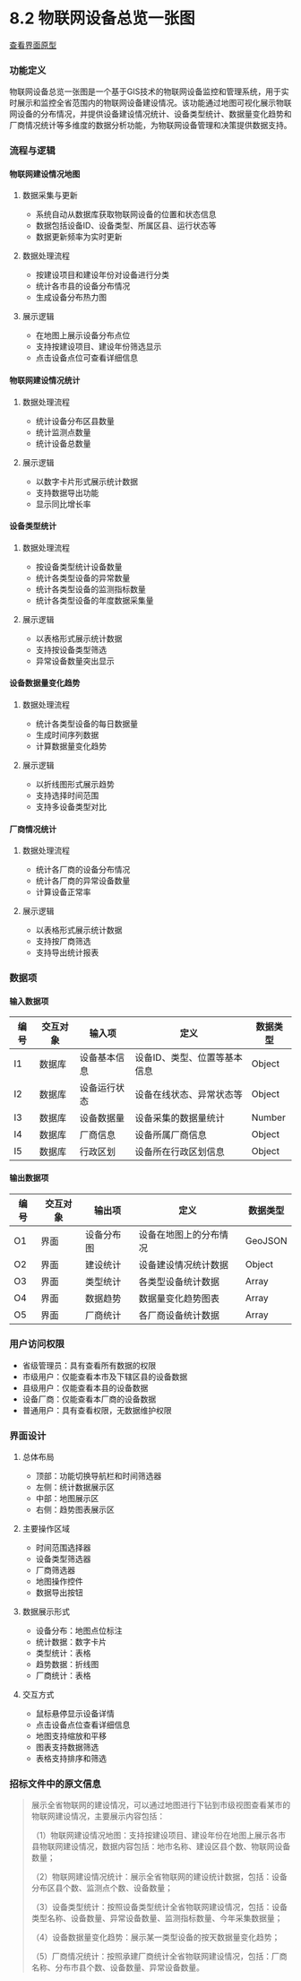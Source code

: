 # 8.2 物联网设备总览一张图

<a href="/diagrams/prototype/8-2-iot-overview-map.html" target="_blank" rel="noopener noreferrer">查看界面原型</a>

### 功能定义
物联网设备总览一张图是一个基于GIS技术的物联网设备监控和管理系统，用于实时展示和监控全省范围内的物联网设备建设情况。该功能通过地图可视化展示物联网设备的分布情况，并提供设备建设情况统计、设备类型统计、数据量变化趋势和厂商情况统计等多维度的数据分析功能，为物联网设备管理和决策提供数据支持。

### 流程与逻辑

#### 物联网建设情况地图
1. 数据采集与更新
   - 系统自动从数据库获取物联网设备的位置和状态信息
   - 数据包括设备ID、设备类型、所属区县、运行状态等
   - 数据更新频率为实时更新

2. 数据处理流程
   - 按建设项目和建设年份对设备进行分类
   - 统计各市县的设备分布情况
   - 生成设备分布热力图

3. 展示逻辑
   - 在地图上展示设备分布点位
   - 支持按建设项目、建设年份筛选显示
   - 点击设备点位可查看详细信息

#### 物联网建设情况统计
1. 数据处理流程
   - 统计设备分布区县数量
   - 统计监测点数量
   - 统计设备总数量

2. 展示逻辑
   - 以数字卡片形式展示统计数据
   - 支持数据导出功能
   - 显示同比增长率

#### 设备类型统计
1. 数据处理流程
   - 按设备类型统计设备数量
   - 统计各类型设备的异常数量
   - 统计各类型设备的监测指标数量
   - 统计各类型设备的年度数据采集量

2. 展示逻辑
   - 以表格形式展示统计数据
   - 支持按设备类型筛选
   - 异常设备数量突出显示

#### 设备数据量变化趋势
1. 数据处理流程
   - 统计各类型设备的每日数据量
   - 生成时间序列数据
   - 计算数据量变化趋势

2. 展示逻辑
   - 以折线图形式展示趋势
   - 支持选择时间范围
   - 支持多设备类型对比

#### 厂商情况统计
1. 数据处理流程
   - 统计各厂商的设备分布情况
   - 统计各厂商的异常设备数量
   - 计算设备正常率

2. 展示逻辑
   - 以表格形式展示统计数据
   - 支持按厂商筛选
   - 支持导出统计报表

### 数据项

#### 输入数据项
| 编号 | 交互对象 | 输入项 | 定义 | 数据类型 |
|------|----------|--------|------|----------|
| I1 | 数据库 | 设备基本信息 | 设备ID、类型、位置等基本信息 | Object |
| I2 | 数据库 | 设备运行状态 | 设备在线状态、异常状态等 | Object |
| I3 | 数据库 | 设备数据量 | 设备采集的数据量统计 | Number |
| I4 | 数据库 | 厂商信息 | 设备所属厂商信息 | Object |
| I5 | 数据库 | 行政区划 | 设备所在行政区划信息 | Object |

#### 输出数据项
| 编号 | 交互对象 | 输出项 | 定义 | 数据类型 |
|------|----------|--------|------|----------|
| O1 | 界面 | 设备分布图 | 设备在地图上的分布情况 | GeoJSON |
| O2 | 界面 | 建设统计 | 设备建设情况统计数据 | Object |
| O3 | 界面 | 类型统计 | 各类型设备统计数据 | Array |
| O4 | 界面 | 数据趋势 | 数据量变化趋势图表 | Array |
| O5 | 界面 | 厂商统计 | 各厂商设备统计数据 | Array |

### 用户访问权限
- 省级管理员：具有查看所有数据的权限
- 市级用户：仅能查看本市及下辖区县的设备数据
- 县级用户：仅能查看本县的设备数据
- 设备厂商：仅能查看本厂商的设备数据
- 普通用户：具有查看权限，无数据维护权限

### 界面设计
1. 总体布局
   - 顶部：功能切换导航栏和时间筛选器
   - 左侧：统计数据展示区
   - 中部：地图展示区
   - 右侧：趋势图表展示区

2. 主要操作区域
   - 时间范围选择器
   - 设备类型筛选器
   - 厂商筛选器
   - 地图操作控件
   - 数据导出按钮

3. 数据展示形式
   - 设备分布：地图点位标注
   - 统计数据：数字卡片
   - 类型统计：表格
   - 趋势数据：折线图
   - 厂商统计：表格

4. 交互方式
   - 鼠标悬停显示设备详情
   - 点击设备点位查看详细信息
   - 地图支持缩放和平移
   - 图表支持数据筛选
   - 表格支持排序和筛选

### 招标文件中的原文信息

> 展示全省物联网的建设情况，可以通过地图进行下钻到市级视图查看某市的物联网建设情况，主要展示内容包括：
> 
> （1）物联网建设情况地图：支持按建设项目、建设年份在地图上展示各市县物联网建设情况，数据内容包括：地市名称、建设区县个数、物联网设备数量；
> 
> （2）物联网建设情况统计：展示全省物联网的建设统计数据，包括：设备分布区县个数、监测点个数、设备数量；
> 
> （3）设备类型统计：按照设备类型统计全省物联网建设情况，包括：设备类型名称、设备数量、异常设备数量、监测指标数量、今年采集数据量；
> 
> （4）设备数据量变化趋势：展示某一类型设备的按天数据量变化趋势；
> 
> （5）厂商情况统计：按照承建厂商统计全省物联网建设情况，包括：厂商名称、分布市县个数、设备数量、异常设备数量。 